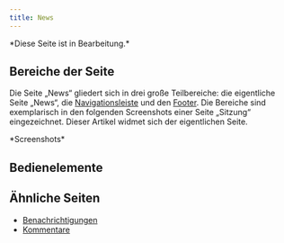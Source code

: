 ```yaml
---
title: News
---
```

\*Diese Seite ist in Bearbeitung.\*

## Bereiche der Seite
Die Seite „News“ gliedert sich in drei große Teilbereiche: die eigentliche Seite „News“, die [Navigationsleiste](nav-bar-pages.md) und den [Footer](footer.md). Die Bereiche sind exemplarisch in den folgenden Screenshots einer Seite „Sitzung“ eingezeichnet. Dieser Artikel widmet sich der eigentlichen Seite.

\*Screenshots\*

## Bedienelemente

## Ähnliche Seiten
* [Benachrichtigungen](notifications.md)
* [Kommentare](comments.md)
